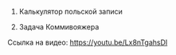 1) Калькулятор польской записи

2) Задача Коммивояжера 

Ссылка на видео: https://youtu.be/Lx8nTgahsDI
